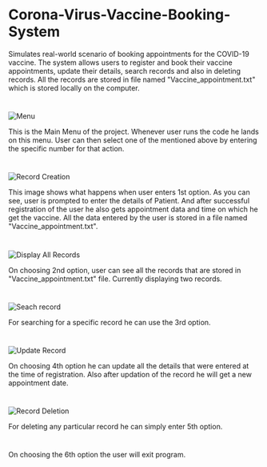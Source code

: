 # Corona-Virus-Vaccine-Booking-System
Simulates real-world scenario of booking appointments for the COVID-19 vaccine. The system allows users to register and book their vaccine appointments, update their details, search records and also in deleting records. All the records are stored in file named "Vaccine_appointment.txt" which is stored locally on the computer.

#
![Menu](https://github.com/suyashkolhe25/Corona-Virus-Vaccine-Booking-System/assets/82031106/be117142-9053-4e1c-b68b-d85b95e15916)


This is the Main Menu of the project. Whenever user runs the code he lands on this menu. User can then select one of the mentioned above by entering the specific number for that action.

#
![Record Creation](https://github.com/suyashkolhe25/Corona-Virus-Vaccine-Booking-System/assets/82031106/697248ca-9c3c-4167-8cac-de99dc6d00d4)


This image shows what happens when user enters 1st option. As you can see, user is prompted to enter the details of Patient. And after successful registration of the user he also gets appointment data and time on which he get the vaccine. All the data entered by the user is stored in a file named "Vaccine_appointment.txt".

#
![Display All Records](https://github.com/suyashkolhe25/Corona-Virus-Vaccine-Booking-System/assets/82031106/d28526a1-8c5a-4cca-8106-dae7c788389e)

On choosing 2nd option, user can see all the records that are stored in "Vaccine_appointment.txt" file. Currently displaying two records.

#
![Seach record](https://github.com/suyashkolhe25/Corona-Virus-Vaccine-Booking-System/assets/82031106/e2c2e04b-b27a-4be5-8373-a7c3bf75bf1a)

For searching for a specific record he can use the 3rd option.
#
![Update Record](https://github.com/suyashkolhe25/Corona-Virus-Vaccine-Booking-System/assets/82031106/da81ed88-6ed6-4094-9421-ea26c6f8e7d0)

On choosing 4th option he can update all the details that were entered at the time of registration. Also after updation of the record he will get a new appointment date.

#
![Record Deletion](https://github.com/suyashkolhe25/Corona-Virus-Vaccine-Booking-System/assets/82031106/bd4cc63d-7068-4c88-a089-6500c9b49a68)

For deleting any particular record he can simply enter 5th option.

#
On choosing the 6th option the user will exit program.
